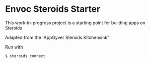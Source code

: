 Envoc Steroids Starter
===========

This work-in-progress project is a starting point for building
apps on Steroids

Adapted from the :AppGyver Steroids Kitchensink"

Run with

    $ steroids connect